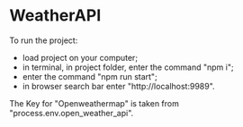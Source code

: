 # WeatherAPI
To run the project:
- load project on your computer;
- in terminal, in project folder, enter the command "npm i";
- enter the command "npm run start";
- in browser search bar enter "http://localhost:9989".

The Key for "Openweathermap" is taken from "process.env.open_weather_api".
